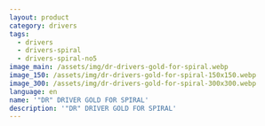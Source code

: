 ```yaml
---
layout: product
category: drivers
tags:
  - drivers
  - drivers-spiral
  - drivers-spiral-no5
image_main: /assets/img/dr-drivers-gold-for-spiral.webp
image_150: /assets/img/dr-drivers-gold-for-spiral-150x150.webp
image_300: /assets/img/dr-drivers-gold-for-spiral-300x300.webp
language: en
name: '"DR" DRIVER GOLD FOR SPIRAL'
description: '"DR" DRIVER GOLD FOR SPIRAL'
---
```

